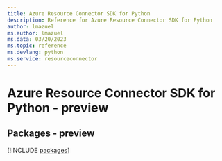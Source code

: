 ```yaml
---
title: Azure Resource Connector SDK for Python
description: Reference for Azure Resource Connector SDK for Python
author: lmazuel
ms.author: lmazuel
ms.data: 03/20/2023
ms.topic: reference
ms.devlang: python
ms.service: resourceconnector
---
```

# Azure Resource Connector SDK for Python - preview
## Packages - preview
[!INCLUDE [packages](resource-connector-index.md)]